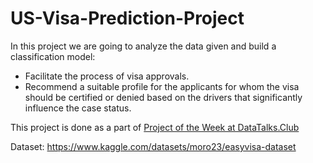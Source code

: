 # US-Visa-Prediction-Project

In this project we are going to analyze the data given and build a classification model:

   * Facilitate the process of visa approvals. </li>
   * Recommend a suitable profile for the applicants for whom the visa should be certified or denied based on the drivers that significantly influence the case status. 
     
  
This project is done as a part of [Project of the Week at DataTalks.Club](https://github.com/DataTalksClub/project-of-the-week/blob/main/2022-08-14-frontend.md)

Dataset: https://www.kaggle.com/datasets/moro23/easyvisa-dataset
